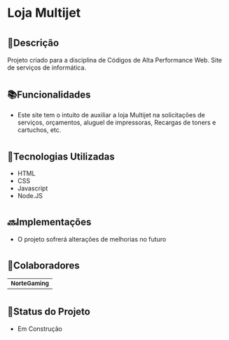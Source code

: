 #  Loja Multijet

# <h2>📝Descrição</h2>
<p>Projeto criado para a disciplina de Códigos de Alta Performance Web. Site de serviços de informática.</p>

# <h2>📚Funcionalidades</h2>
<ul>
  <li>Este site tem o intuito de auxiliar a loja Multijet na solicitações de serviços, orçamentos, aluguel de impressoras, Recargas de toners e cartuchos, etc.</li>
</ul>

# <h2>🔧Tecnologias Utilizadas</h2>
<ul>
  <li>HTML</li>
  <li>CSS</li>
  <li>Javascript</li>
  <li>Node.JS</li>
</ul>

# <h2>🔜Implementações</h2>
<ul>
  <li>O projeto sofrerá alterações de melhorias no futuro</li>
</ul>

# <h2>🤝Colaboradores</h2>
  <table>
  <tr>
    <td align="center">
      <a href="https://github.com/NorteGaming61">
        <sub>
          <b>NorteGaming</b>
        </sub>
      </a>
    </td>
  </tr>
</table>

# <h2>🎯Status do Projeto</h2>
<ul>
  <li>Em Construção</li>
</ul>
